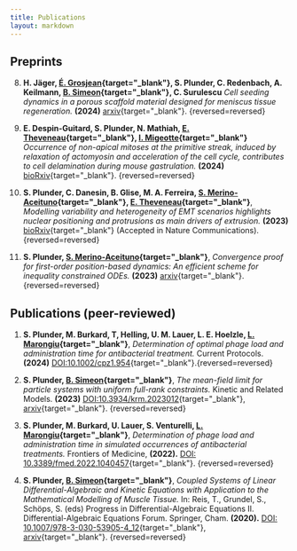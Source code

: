 ```yaml
---
title: Publications
layout: markdown 
---
```



## Preprints

8. **H. Jäger, [É. Grosjean](https://grosjean1.github.io/){target="_blank"}, S. Plunder, C. Redenbach, A. Keilmann, [B. Simeon](https://www.mathematik.uni-kl.de/en/das/people/head/simeon){target="_blank"}, C. Surulescu** _Cell seeding dynamics in a porous scaffold material designed for meniscus tissue regeneration._ **(2024)** [arxiv](https://arxiv.org/abs/2406.06334){target="_blank"}.
{reversed=reversed}

7. **E. Despin-Guitard, S. Plunder, N. Mathiah, [E. Theveneau](https://cbi-toulouse.fr/eng/equipe-theveneau){target="_blank"},  [I. Migeotte](https://iribhm.org/isabelle-migeotte/){target="_blank"}** _Occurrence of non-apical mitoses at the primitive streak, induced by relaxation of actomyosin and acceleration of the cell cycle, contributes to cell delamination during mouse gastrulation._ **(2024)** [bioRxiv](https://www.biorxiv.org/content/10.1101/2024.01.24.577096v1){target="_blank"}.
{reversed=reversed}

6. **S. Plunder, C. Danesin, B. Glise, M. A. Ferreira, [S. Merino-Aceituno](https://sites.google.com/view/saramerinoaceituno){target="_blank"}, [E. Theveneau](https://cbi-toulouse.fr/eng/equipe-theveneau){target="_blank"}**, _Modelling variability and heterogeneity of EMT scenarios highlights nuclear positioning and protrusions as main drivers of extrusion._ **(2023)** [bioRxiv](https://www.biorxiv.org/content/10.1101/2023.11.17.567510v1){target="_blank"} (Accepted in Nature Communications).
{reversed=reversed}

5. **S. Plunder, [S. Merino-Aceituno](https://sites.google.com/view/saramerinoaceituno){target="_blank"}**, _Convergence proof for first-order position-based dynamics: An efficient scheme for inequality constrained ODEs._ **(2023)** [arxiv](https://arxiv.org/abs/2310.01215){target="_blank"}.
{reversed=reversed}

## Publications (peer-reviewed)

1. **S. Plunder, M. Burkard, T, Helling, U. M. Lauer, L. E. Hoelzle, [L. Marongiu](https://nutritionalbiochemistry.uni-hohenheim.de/en/luigi-marongiu-en){target="_blank"}**, _Determination of optimal phage load and administration time for antibacterial treatment._ Current Protocols. **(2024)** [DOI:10.1002/cpz1.954](https://doi.org/10.1002/cpz1.954){target="_blank"}.{reversed=reversed}

3. **S. Plunder, [B. Simeon](https://www.mathematik.uni-kl.de/en/das/people/head/simeon){target="_blank"}**, _The mean-field limit for particle systems with uniform full-rank constraints._ Kinetic and Related Models. **(2023)** [DOI:10.3934/krm.2023012](https://www.aimsciences.org/article/doi/10.3934/krm.2023012){target="_blank"}, [arxiv](https://arxiv.org/abs/2203.07249){target="_blank"}.
{reversed=reversed}

2. **S. Plunder, M. Burkard, U. Lauer, S. Venturelli, [L. Marongiu](https://nutritionalbiochemistry.uni-hohenheim.de/en/luigi-marongiu-en){target="_blank"}**, _Determination of phage load and administration time in simulated occurrences of antibacterial treatments._ Frontiers of Medicine, **(2022).** [DOI: 10.3389/fmed.2022.1040457](https://doi.org/10.3389/fmed.2022.1040457){target="_blank"}.
{reversed=reversed}

1. **S. Plunder, [B. Simeon](https://www.mathematik.uni-kl.de/en/das/people/head/simeon){target="_blank"}**, _Coupled Systems of Linear Differential-Algebraic and Kinetic Equations with Application to the Mathematical Modelling of Muscle Tissue._
In: Reis, T., Grundel, S., Schöps, S. (eds) Progress in Differential-Algebraic Equations II. Differential-Algebraic Equations Forum. Springer, Cham. **(2020).** [DOI: 10.1007/978-3-030-53905-4_12](https://doi.org/10.1007/978-3-030-53905-4_12){target="_blank"}, [arxiv](https://arxiv.org/abs/1911.05468){target="_blank"}.
{reversed=reversed}



